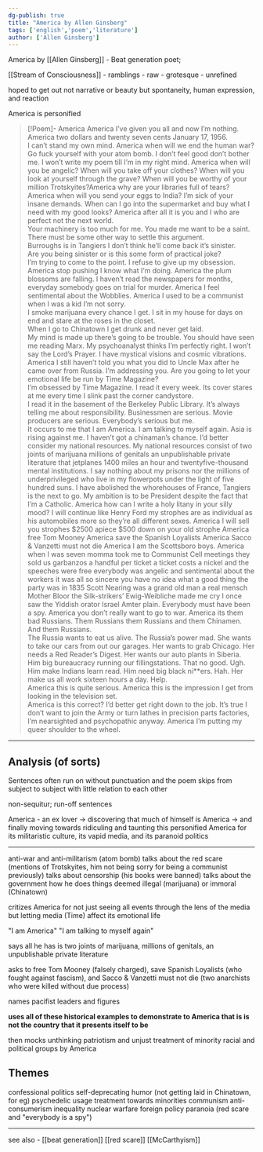 ```yaml
---
dg-publish: true
title: "America by Allen Ginsberg"
tags: ['english','poem','literature']
author: ['Allen Ginsberg']
---
```


America by 
[[Allen Ginsberg]] - Beat generation poet; 

[[Stream of Consciousness]] - ramblings - raw - grotesque - unrefined

hoped to get out not narrative or beauty but spontaneity, human expression, and reaction

America is personified

>[!Poem]- America 
> America I’ve given you all and now I’m nothing. America two dollars and twenty seven cents January 17, 1956.   
> I can’t stand my own mind.
> America when will we end the human war?
> Go fuck yourself with your atom bomb.
> I don’t feel good don’t bother me.
> I won’t write my poem till I’m in my right mind.
> America when will you be angelic?
> When will you take off your clothes?
> When will you look at yourself through the grave?
> When will you be worthy of your million Trotskyites?America why are your libraries full of tears?
> America when will you send your eggs to India?
> I’m sick of your insane demands.
> When can I go into the supermarket and buy what I need with my good looks?
> America after all it is you and I who are perfect not the next world.   
> Your machinery is too much for me.
> You made me want to be a saint.
> There must be some other way to settle this argument.   
> Burroughs is in Tangiers I don’t think he’ll come back it’s sinister.   
> Are you being sinister or is this some form of practical joke?   
> I’m trying to come to the point.
> I refuse to give up my obsession.
> America stop pushing I know what I’m doing.
> America the plum blossoms are falling.
> I haven’t read the newspapers for months, everyday somebody goes on trial for murder.
> America I feel sentimental about the Wobblies.
> America I used to be a communist when I was a kid I’m not sorry.   
> I smoke marijuana every chance I get.
> I sit in my house for days on end and stare at the roses in the closet.   
> When I go to Chinatown I get drunk and never get laid.   
> My mind is made up there’s going to be trouble.
> You should have seen me reading Marx.
> My psychoanalyst thinks I’m perfectly right.
> I won’t say the Lord’s Prayer.
> I have mystical visions and cosmic vibrations.
> America I still haven’t told you what you did to Uncle Max after he came over from Russia.
> I’m addressing you.
> Are you going to let your emotional life be run by Time Magazine?   
> I’m obsessed by Time Magazine.
> I read it every week.
> Its cover stares at me every time I slink past the corner candystore.   
> I read it in the basement of the Berkeley Public Library.
> It’s always telling me about responsibility. Businessmen are serious. Movie producers are serious. Everybody’s serious but me.   
> It occurs to me that I am America.
> I am talking to myself again. 
> Asia is rising against me.
> I haven’t got a chinaman’s chance.
> I’d better consider my national resources.
> My national resources consist of two joints of marijuana millions of genitals an unpublishable private literature that jetplanes 1400 miles an hour and twentyfive-thousand mental institutions.
> I say nothing about my prisons nor the millions of underprivileged who live in my flowerpots under the light of five hundred suns.
> I have abolished the whorehouses of France, Tangiers is the next to go.
> My ambition is to be President despite the fact that I’m a Catholic.
> America how can I write a holy litany in your silly mood?
> I will continue like Henry Ford my strophes are as individual as his automobiles more so they’re all different sexes.
> America I will sell you strophes $2500 apiece $500 down on your old strophe
> America free Tom Mooney
> America save the Spanish Loyalists 
> America Sacco & Vanzetti must not die
> America I am the Scottsboro boys.
> America when I was seven momma took me to Communist Cell meetings they sold us garbanzos a handful per ticket a ticket costs a nickel and the speeches were free everybody was angelic and sentimental about the workers it was all so sincere you have no idea what a good thing the party was in 1835 Scott Nearing was a grand old man a real mensch Mother Bloor the Silk-strikers’ Ewig-Weibliche made me cry I once saw the Yiddish orator Israel Amter plain. Everybody must have been a spy.
> America you don’t really want to go to war.
> America its them bad Russians.
> Them Russians them Russians and them Chinamen. And them Russians.   
> The Russia wants to eat us alive. The Russia’s power mad. She wants to take our cars from out our garages.
> Her wants to grab Chicago. Her needs a Red Reader’s Digest. Her wants our auto plants in Siberia. Him big bureaucracy running our fillingstations.
> That no good. Ugh. Him make Indians learn read. Him need big black ni**ers. Hah. Her make us all work sixteen hours a day. Help.   
> America this is quite serious.
> America this is the impression I get from looking in the television set.   
> America is this correct?
> I’d better get right down to the job.
> It’s true I don’t want to join the Army or turn lathes in precision parts factories, I’m nearsighted and psychopathic anyway.
> America I’m putting my queer shoulder to the wheel.

---

## Analysis (of sorts)

Sentences often run on without punctuation and the poem skips from subject to subject with little relation to each other 

non-sequitur; run-off sentences

America -  an ex lover -> discovering that much of himself is America -> and finally moving towards ridiculing and taunting this personified America for its militaristic culture, its vapid media, and its paranoid politics

---

anti-war and anti-militarism (atom bomb)
talks about the red scare (mentions of Trotskyites, him not being sorry for being a communist previously)
talks about censorship (his books were banned)
talks about the government
how he does things deemed illegal (marijuana) or immoral (Chinatown)

critizes America for not just seeing all events through the lens of the media but letting media (Time) affect its emotional life 

"I am America" 
"I am talking to myself again"

says all he has is two joints of marijuana, millions of genitals, an unpublishable private literature


asks to free Tom Mooney (falsely charged), save Spanish Loyalists (who fought against fascism), and Sacco & Vanzetti must not die (two anarchists who were killed without due process)

names pacifist leaders and figures

**uses all of these historical examples to demonstrate to America that is is not the country that it presents itself to be**

then mocks unthinking patriotism and unjust treatment of minority racial and political groups by America 

## Themes
confessional
politics 
self-deprecating humor (not getting laid in Chinatown, for eg)
psychedelic usage
treatment towards minorities
communism
anti-consumerism
inequality 
nuclear warfare 
foreign policy
paranoia (red scare and "everybody is a spy")

--- 

see also - 
[[beat generation]]
[[red scare]]
[[McCarthyism]]